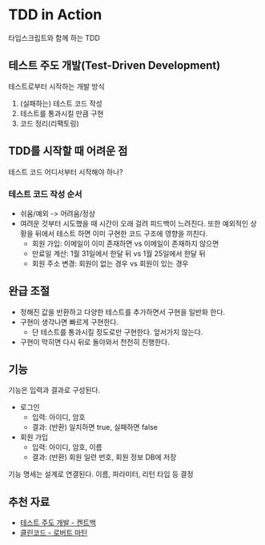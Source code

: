 # TDD in Action

타입스크립트와 함께 하는 TDD

## 테스트 주도 개발(Test-Driven Development)

테스트로부터 시작하는 개발 방식

1. (실패하는) 테스트 코드 작성
2. 테스트를 통과시킬 만큼 구현
3. 코드 정리(리팩토링)

## TDD를 시작할 때 어려운 점

테스트 코드 어디서부터 시작해야 하나?

### 테스트 코드 작성 순서

* 쉬움/예외 -> 어려움/정상
* 여려운 것부터 시도했을 때 시간이 오래 걸려 피드백이 느려진다. 또한 예외적인 상황을 뒤에서 테스트 하면 이미 구현한 코드 구조에 영향을 끼친다.
    * 회원 가입: 이메일이 이미 존재하면 vs 이메일이 존재하지 않으면
    * 만료일 계산: 1월 31일에서 한달 뒤 vs 1월 25일에서 한달 뒤
    * 회원 주소 변경: 회원이 없는 경우 vs 회원이 있는 경우

## 완급 조절

* 정해진 값을 반환하고 다양한 테스트를 추가하면서 구현을 일반화 한다.
* 구현이 생각나면 빠르게 구현한다.
    * 단 테스트를 통과시킬 정도로만 구현한다. 앞서가지 않는다.
* 구현이 막히면 다시 뒤로 돌아와서 천천히 진행한다.

## 기능

기능은 입력과 결과로 구성된다.

* 로그인
    * 입력: 아이디, 암호
    * 결과: (반환) 일치하면 true, 실패하면 false
* 회원 가입
    * 입력: 아이디, 암호, 이름
    * 결과: (반환) 회원 일련 번호, 회원 정보 DB에 저장

기능 명세는 설계로 연결된다. 이름, 파라미터, 리턴 타입 등 결정

## 추천 자료

* [테스트 주도 개발 - 켄트백](https://product.kyobobook.co.kr/detail/S000001032985)
* [클린코드 - 로버트 마틴](https://product.kyobobook.co.kr/detail/S000001032980)